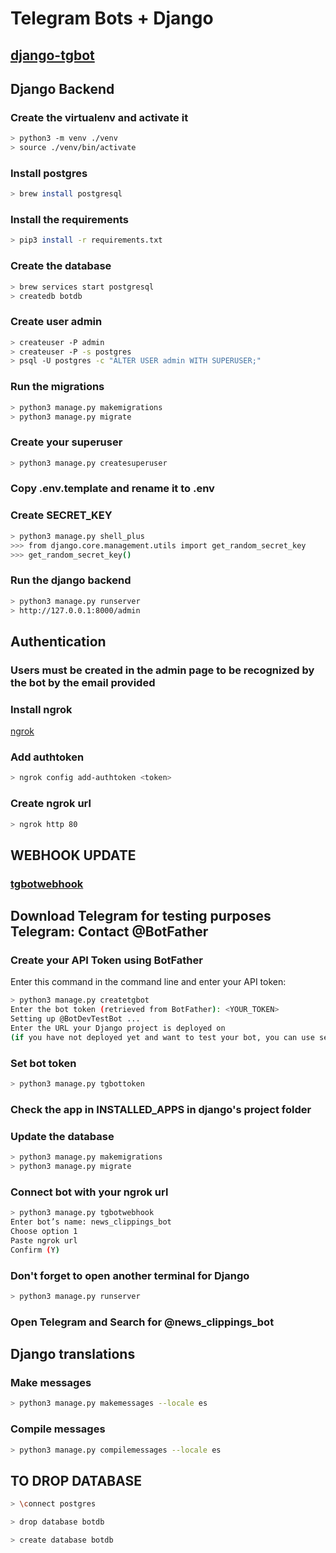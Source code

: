 
# Telegram Bots + Django

## [django-tgbot](https://github.com/Ali-Toosi/django-tgbot)

## Django Backend

### Create the virtualenv and activate it

```bash
> python3 -m venv ./venv
> source ./venv/bin/activate
```

### Install postgres

```bash
> brew install postgresql
```

### Install the requirements

```bash
> pip3 install -r requirements.txt
```

### Create the database

```bash
> brew services start postgresql
> createdb botdb
```

### Create user admin


```bash
> createuser -P admin
> createuser -P -s postgres
> psql -U postgres -c "ALTER USER admin WITH SUPERUSER;"
```

### Run the migrations

```bash
> python3 manage.py makemigrations
> python3 manage.py migrate
```

### Create your superuser

```bash
> python3 manage.py createsuperuser
```

### Copy .env.template and rename it to .env

### Create SECRET_KEY

```bash
> python3 manage.py shell_plus
>>> from django.core.management.utils import get_random_secret_key
>>> get_random_secret_key()
```

### Run the django backend

```bash
> python3 manage.py runserver
> http://127.0.0.1:8000/admin
```

## Authentication

### Users must be created in the admin page to be recognized by the bot by the email provided

### Install ngrok

[ngrok](https://ngrok.com/download)

### Add authtoken

```bash
> ngrok config add-authtoken <token>
```

### Create ngrok url

```bash
> ngrok http 80
```

## WEBHOOK UPDATE

### [tgbotwebhook](https://django-tgbot.readthedocs.io/en/latest/management_commands/tgbotwebhook/)

## Download Telegram for testing purposes Telegram: Contact @BotFather

### Create your API Token using BotFather

Enter this command in the command line and enter your API token:

```bash
> python3 manage.py createtgbot
Enter the bot token (retrieved from BotFather): <YOUR_TOKEN>
Setting up @BotDevTestBot ...
Enter the URL your Django project is deployed on
(if you have not deployed yet and want to test your bot, you can use services like Ngrok to do so).
```

### Set bot token

```bash
> python3 manage.py tgbottoken
```

### Check the app in INSTALLED_APPS in django's project folder

### Update the database

```bash
> python3 manage.py makemigrations
> python3 manage.py migrate
```

### Connect bot with your ngrok url

```bash
> python3 manage.py tgbotwebhook
Enter bot’s name: news_clippings_bot
Choose option 1
Paste ngrok url
Confirm (Y)
```

### Don't forget to open another terminal for Django

```bash
> python3 manage.py runserver
```

### Open Telegram and Search for @news_clippings_bot

## Django translations

### Make messages

```bash
> python3 manage.py makemessages --locale es
```

### Compile messages

```bash
> python3 manage.py compilemessages --locale es
```

## TO DROP DATABASE

```bash
> \connect postgres
```

```bash
> drop database botdb
```

```bash
> create database botdb
```
